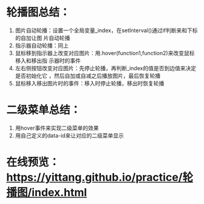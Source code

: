 # 轮播图总结：
 1. 图片自动轮播：设置一个全局变量_index，在setInterval()通过if判断来和下标的自加让图 片自动轮播
 2. 指示器自动轮播：同上
 3. 鼠标移到指示器上改变对应图片：用.hover(function1,function2)来改变鼠标移入和移出指 示器时的事件
 4. 左右侧按钮改变对应图片：先停止轮播，再判断_index的值是否到边值来决定是否初始化它 ，然后自加或自减之后播放图片，最后恢复轮播
 5. 鼠标移入移出图片时的事件：移入时停止轮播，移出时恢复轮播

# 二级菜单总结：
 1. 用hover事件来实现二级菜单的效果
 2. 用自己定义的data-id来让对应的二级菜单显示

# 在线预览：https://yittang.github.io/practice/轮播图/index.html

